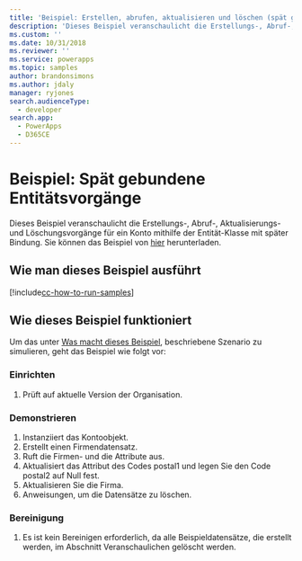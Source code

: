 ```yaml
---
title: 'Beispiel: Erstellen, abrufen, aktualisieren und löschen (spät gebunden) (Common Data Service) | Microsoft Docs'
description: 'Dieses Beispiel veranschaulicht die Erstellungs-, Abruf-, Aktualisierungs- und Löschungsvorgänge für ein Konto mithilfe der Entität-Klasse mit später Bindung.'
ms.custom: ''
ms.date: 10/31/2018
ms.reviewer: ''
ms.service: powerapps
ms.topic: samples
author: brandonsimons
ms.author: jdaly
manager: ryjones
search.audienceType:
  - developer
search.app:
  - PowerApps
  - D365CE
---
```

# <a name="sample-late-bound-entity-operations"></a>Beispiel: Spät gebundene Entitätsvorgänge

<!-- show deep insert equivalent 

sample-initialize-record-existing-record.md
sample-create-retrieve-update-delete-late-bound.md

https://docs.microsoft.com/dynamics365/customer-engagement/developer/org-service/sample-create-retrieve-update-delete-late-bound

-->
Dieses Beispiel veranschaulicht die Erstellungs-, Abruf-, Aktualisierungs- und Löschungsvorgänge für ein Konto mithilfe der Entität-Klasse mit später Bindung. Sie können das Beispiel von [hier](https://github.com/Microsoft/PowerApps-Samples/tree/master/cds/orgsvc/C%23/LateBoundEntityOperations) herunterladen.

## <a name="how-to-run-this-sample"></a>Wie man dieses Beispiel ausführt

[!include[cc-how-to-run-samples](../../includes/cc-how-to-run-samples.md)]


## <a name="how-this-sample-works"></a>Wie dieses Beispiel funktioniert

Um das unter [Was macht dieses Beispiel](#what-this-sample-does), beschriebene Szenario zu simulieren, geht das Beispiel wie folgt vor:

### <a name="setup"></a>Einrichten

1. Prüft auf aktuelle Version der Organisation.


### <a name="demonstrate"></a>Demonstrieren

1. Instanziiert das Kontoobjekt.
1. Erstellt einen Firmendatensatz.
1. Ruft die Firmen- und die Attribute aus.
1. Aktualisiert das Attribut des Codes postal1 und legen Sie den Code postal2 auf Null fest.
1. Aktualisieren Sie die Firma. 
1. Anweisungen, um die Datensätze zu löschen.


### <a name="clean-up"></a>Bereinigung

1. Es ist kein Bereinigen erforderlich, da alle Beispieldatensätze, die erstellt werden, im Abschnitt  Veranschaulichen gelöscht werden.
